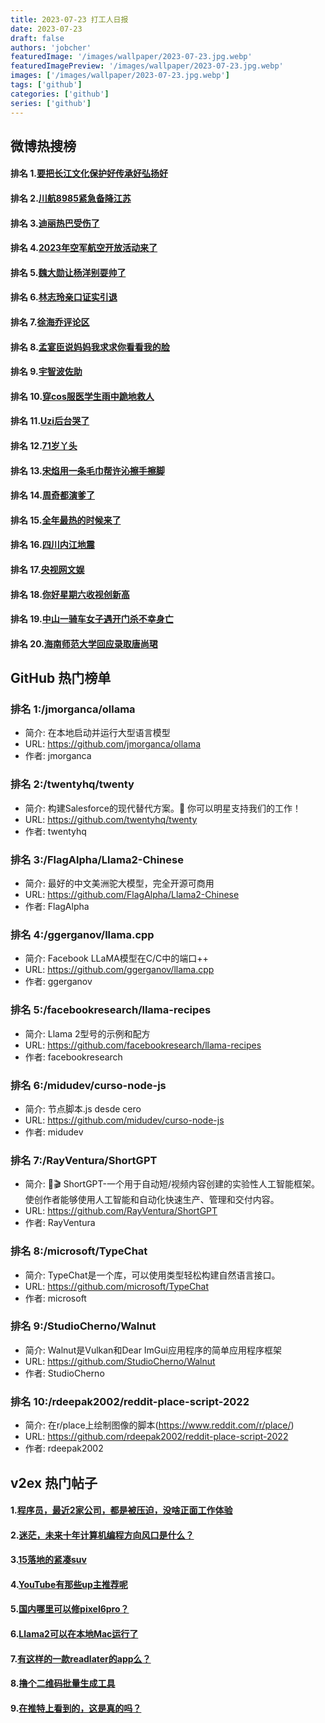 ```yaml
---
title: 2023-07-23 打工人日报
date: 2023-07-23
draft: false
authors: 'jobcher'
featuredImage: '/images/wallpaper/2023-07-23.jpg.webp'
featuredImagePreview: '/images/wallpaper/2023-07-23.jpg.webp'
images: ['/images/wallpaper/2023-07-23.jpg.webp']
tags: ['github']
categories: ['github']
series: ['github']
---
```


## 微博热搜榜

#### 排名 1.[要把长江文化保护好传承好弘扬好](https://s.weibo.com/weibo?q=要把长江文化保护好传承好弘扬好)
#### 排名 2.[川航8985紧急备降江苏](https://s.weibo.com/weibo?q=川航8985紧急备降江苏)
#### 排名 3.[迪丽热巴受伤了](https://s.weibo.com/weibo?q=迪丽热巴受伤了)
#### 排名 4.[2023年空军航空开放活动来了](https://s.weibo.com/weibo?q=2023年空军航空开放活动来了)
#### 排名 5.[魏大勋让杨洋别耍帅了](https://s.weibo.com/weibo?q=魏大勋让杨洋别耍帅了)
#### 排名 6.[林志玲亲口证实引退](https://s.weibo.com/weibo?q=林志玲亲口证实引退)
#### 排名 7.[徐海乔评论区](https://s.weibo.com/weibo?q=徐海乔评论区)
#### 排名 8.[孟宴臣说妈妈我求求你看看我的脸](https://s.weibo.com/weibo?q=孟宴臣说妈妈我求求你看看我的脸)
#### 排名 9.[宇智波佐助](https://s.weibo.com/weibo?q=宇智波佐助)
#### 排名 10.[穿cos服医学生雨中跪地救人](https://s.weibo.com/weibo?q=穿cos服医学生雨中跪地救人)
#### 排名 11.[Uzi后台哭了](https://s.weibo.com/weibo?q=Uzi后台哭了)
#### 排名 12.[71岁丫头](https://s.weibo.com/weibo?q=71岁丫头)
#### 排名 13.[宋焰用一条毛巾帮许沁擦手擦脚](https://s.weibo.com/weibo?q=宋焰用一条毛巾帮许沁擦手擦脚)
#### 排名 14.[周奇都演爹了](https://s.weibo.com/weibo?q=周奇都演爹了)
#### 排名 15.[全年最热的时候来了](https://s.weibo.com/weibo?q=全年最热的时候来了)
#### 排名 16.[四川内江地震](https://s.weibo.com/weibo?q=四川内江地震)
#### 排名 17.[央视网文娱](https://s.weibo.com/weibo?q=央视网文娱)
#### 排名 18.[你好星期六收视创新高](https://s.weibo.com/weibo?q=你好星期六收视创新高)
#### 排名 19.[中山一骑车女子遇开门杀不幸身亡](https://s.weibo.com/weibo?q=中山一骑车女子遇开门杀不幸身亡)
#### 排名 20.[海南师范大学回应录取唐尚珺](https://s.weibo.com/weibo?q=海南师范大学回应录取唐尚珺)
## GitHub 热门榜单

### 排名 1:/jmorganca/ollama
- 简介: 在本地启动并运行大型语言模型
- URL: https://github.com/jmorganca/ollama
- 作者: jmorganca 

### 排名 2:/twentyhq/twenty
- 简介: 构建Salesforce的现代替代方案。🌟 你可以明星支持我们的工作！
- URL: https://github.com/twentyhq/twenty
- 作者: twentyhq 

### 排名 3:/FlagAlpha/Llama2-Chinese
- 简介: 最好的中文美洲驼大模型，完全开源可商用
- URL: https://github.com/FlagAlpha/Llama2-Chinese
- 作者: FlagAlpha 

### 排名 4:/ggerganov/llama.cpp
- 简介: Facebook LLaMA模型在C/C中的端口++
- URL: https://github.com/ggerganov/llama.cpp
- 作者: ggerganov 

### 排名 5:/facebookresearch/llama-recipes
- 简介: Llama 2型号的示例和配方
- URL: https://github.com/facebookresearch/llama-recipes
- 作者: facebookresearch 

### 排名 6:/midudev/curso-node-js
- 简介: 节点脚本.js desde cero
- URL: https://github.com/midudev/curso-node-js
- 作者: midudev 

### 排名 7:/RayVentura/ShortGPT
- 简介: 🚀🎬 ShortGPT-一个用于自动短/视频内容创建的实验性人工智能框架。使创作者能够使用人工智能和自动化快速生产、管理和交付内容。
- URL: https://github.com/RayVentura/ShortGPT
- 作者: RayVentura 

### 排名 8:/microsoft/TypeChat
- 简介: TypeChat是一个库，可以使用类型轻松构建自然语言接口。
- URL: https://github.com/microsoft/TypeChat
- 作者: microsoft 

### 排名 9:/StudioCherno/Walnut
- 简介: Walnut是Vulkan和Dear ImGui应用程序的简单应用程序框架
- URL: https://github.com/StudioCherno/Walnut
- 作者: StudioCherno 

### 排名 10:/rdeepak2002/reddit-place-script-2022
- 简介: 在r/place上绘制图像的脚本(https://www.reddit.com/r/place/)
- URL: https://github.com/rdeepak2002/reddit-place-script-2022
- 作者: rdeepak2002 

## v2ex 热门帖子

#### 1.[程序员，最近2家公司，都是被压迫，没啥正面工作体验](https://www.v2ex.com/t/958924#reply8)
#### 2.[迷茫，未来十年计算机编程方向风口是什么？](https://www.v2ex.com/t/958923#reply6)
#### 3.[15落地的紧凑suv](https://www.v2ex.com/t/958922#reply4)
#### 4.[YouTube有那些up主推荐呢](https://www.v2ex.com/t/958926#reply2)
#### 5.[国内哪里可以修pixel6pro？](https://www.v2ex.com/t/958928#reply2)
#### 6.[Llama2可以在本地Mac运行了](https://www.v2ex.com/t/958929#reply2)
#### 7.[有这样的一款readlater的app么？](https://www.v2ex.com/t/958921#reply0)
#### 8.[撸个二维码批量生成工具](https://www.v2ex.com/t/958925#reply0)
#### 9.[在推特上看到的，这是真的吗？](https://www.v2ex.com/t/958930#reply0)
